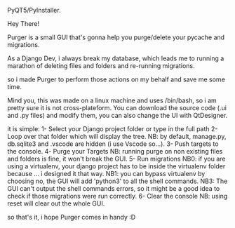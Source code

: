
PyQT5/PyInstaller.


Hey There! 

Purger is a small GUI that's gonna help you purge/delete your pycache and migrations.


As a Django Dev, i always break my database, which leads me to running a marathon of deleting files
and folders and re-running migrations.

so i made Purger to perform those actions on my behalf and save me some time.

Mind you, this was made on a linux machine and uses /bin/bash, so i am pretty sure it is not cross-plateform.
You can download the source code (.ui and .py files) and modify them, you can also change the UI with QtDesigner.

it is simple:
	1- Select your Django project folder or type in the full path
	2- Loop over that folder which will display the tree.
		NB: by default, manage.py, db.sqlite3 and .vscode are hidden (i use Vscode so...).
	3- Push targets to the console.
	4- Purge your Targets
		NB: running purge on non existing files and folders is fine, it won't break the GUI.
	5- Run migrations 
		NB0: if you are using a virtualenv, your django project has to be inside the virtualenv folder because ... i designed it that way.
		NB1: you can bypass virtualenv by choosing no, the GUI will add 'python3' to all the shell commands.
		NB3: The GUI can't output the shell commands errors, so it might be a good idea to check if those migrations were run correctly.
	6- Clear the console
		NB: using reset will clear out the whole GUI.

so that's it, i hope Purger comes in handy :D 
